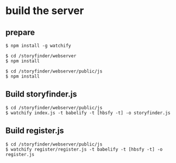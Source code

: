 # build the server

## prepare

```
$ npm install -g watchify

$ cd /storyfinder/webserver
$ npm install

$ cd /storyfinder/webserver/public/js
$ npm install
```

## Build storyfinder.js

```
$ cd /storyfinder/webserver/public/js
$ watchify index.js -t babelify -t [hbsfy -t] -o storyfinder.js
```

## Build register.js

```
$ cd /storyfinder/webserver/public/js
$ watchify register/register.js -t babelify -t [hbsfy -t] -o register.js
```

